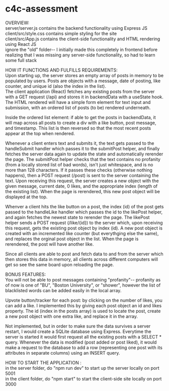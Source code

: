 # c4c-assessment

OVERVIEW:<br />
server/server.js contains the backend functionality using Express JS<br />
client/src/style.css contains simple styling for the site<br />
client/src/App.js contains the client-side functionality and HTML rendering using React JS<br />
ignore the "old" folder-- I initially made this completely in frontend before realizing that I was missing any server-side functionality, so had to learn some full stack


HOW IT FUNCTIONS AND FULFILLS REQUIREMENTS:<br />
Upon starting up, the server stores an empty array of posts in memory to be populated by users. Posts are objects with a message, date of posting, like counter, and unique id (also the index in the list).<br />
The client application (React) fetches any existing posts from the server with a GET request (/api) and stores it in backendData with a useState hook.<br />
The HTML rendered will have a simple form element for text input and submission, with an ordered list of posts (to be) rendered underneath.<br />

Inside the ordered list element: if able to get the posts in backendData, it will map across all posts to create a div with a like button, post message, and timestamp. This list is then reversed so that the most recent posts appear at the top when rendered.

Whenever a client enters text and submits it, the text gets passed to the handleSubmit handler which passes it to the submitPost helper, and finally fetches the server data again to update the state and automatically rerender the page. The submitPost helper checks that the text contains no profanity (from a locally stored list of bad words), isn't just whitespace, and is no more than 128 characters. If it passes these checks (otherwise nothing happens), then a POST request (/post) is sent to the server containing the text. Upon receiving this request, the server creates a new object with the given message, current date, 0 likes, and the appropriate index (length of the existing list). When the page is rerendered, this new post object will be displayed at the top.

Whenver a client hits the like button on a post, the index (id) of the post gets passed to the handleLike handler which passes the id to the likePost helper, and again fetches the newest state to rerender the page. The likePost helper sends a POST request (/like/{id}) to the server which, upon receiving this request, gets the existing post object by index (id). A new post object is created with an incremented like counter (but everythging else the same), and replaces the orginal post object in the list. When the page is rerendered, the post will have another like.

Since all clients are able to post and fetch data to and from the server which then stores this data in memory, all clients across different computers will get so see the same board upon reloading the page.

BONUS FEATURES:<br />
You will not be able to post messages containing "profanity"-- profanity as of now is one of "BU", "Boston University", or "shower", however the list of blacklisted words can be added easily in the local array.

Upvote button/tracker for each post: by clicking on the number of likes, you can add a like. I implemented this by giving each post object an id and likes property. The id (index in the posts array) is used to locate the post, create a new post object with one extra like, and replace it in the array.

Not implemented, but in order to make sure the data survives a server restart, I would create a SQLite database using Express. Everytime the server is started it would first request all the existing posts with a SELECT * query. Whenever the data is modified (post added or post liked), it would make a request to the database to add a row (representing one post with its attributes in separate columns) using an INSERT query.

HOW TO START THE APPLICATION :<br />
in the server folder, do "npm run dev" to start up the server locally on port 5001<br />
in the client folder, do "npm start" to start the client-side site locally on port 3000